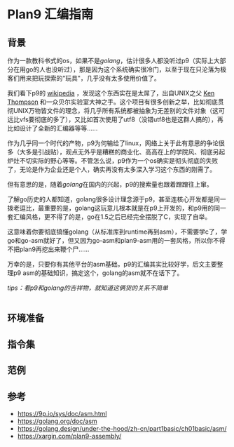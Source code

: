 # Plan9 汇编指南

## 背景
作为一款教科书式的os，如果不是*golang*，估计很多人都没听过p9（实际上大部分在用go的人也没听过），那是因为这个系统确实很冷门，以至于现在只沦落为极客们用来把玩探索的"玩具"，几乎没有太多使用价值了。

我们看下p9的 [wikipedia](https://en.wikipedia.org/wiki/Plan_9_from_Bell_Labs) ，发现这个东西实在是太屌了，出自UNIX之父 [Ken Thompson](https://en.wikipedia.org/wiki/Plan_9_from_Bell_Labs)  和一众贝尔实验室大神之手。这个项目有很多创新之举，比如彻底贯彻UNIX万物皆文件的理念，将几乎所有系统都被抽象为无差别的文件对象（这可远比vfs要彻底的多了），又比如首次使用了utf8（没错utf8也是这群人搞的），再比如设计了全新的汇编器等等……

作为几乎同一个时代的产物，p9为何输给了linux，网络上关于此有意思的争论很多（大多是引战贴），观点无外乎是糟糕的商业化、高高在上的学院风、彻底另起炉灶不切实际的野心等等。不管怎么说，p9作为一个os确实是彻头彻底的失败了，无论是作为企业还是个人，确实再没有太多深入学习这个东西的刚需了。

但有意思的是，随着*golang*在国内的兴起，p9的搜索量也跟着蹭蹭往上窜。

了解go历史的人都知道，golang很多设计理念源于p9，甚至连核心开发都是同一拨老逗比，最重要的是，golang这玩意儿根本就是在p9上开发的，和p9用的同一套汇编风格，更不得了的是，go在1.5之后已经完全摆脱了C，实现了自举。

这意味着你要彻底搞懂golang（从标准库到runtime再到asm），不需要学c了，学go和go-asm就好了，但又因为go-asm和plan9-asm用的一套风格，所以你不得不把plan9再挖出来鞭个尸……

万幸的是，只要你有其他平台的asm基础，p9的汇编其实比较好学，后文主要整理p9 asm的基础知识，搞定这个，golang的asm就不在话下了。

*tips：看p9和golang的吉祥物，就知道这俩货的关系不简单*

<img src="/images/plan9_3.png" alt="" style="" />

## 环境准备

## 指令集

## 范例

## 参考
- <https://9p.io/sys/doc/asm.html>
- <https://golang.org/doc/asm>
- <https://golang.design/under-the-hood/zh-cn/part1basic/ch01basic/asm/>
- <https://xargin.com/plan9-assembly/>